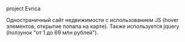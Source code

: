 project Evrica 

Одностраничный сайт недвижимости с использованием JS (hover элементов, открытие попапа на карте).
Также используется jquery (ползунок "от 1 до 69 млн рублей"). 
